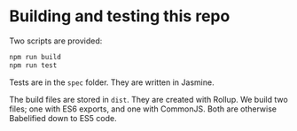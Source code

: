 
# Building and testing this repo

Two scripts are provided:

```bash
npm run build
npm run test
```

Tests are in the `spec` folder. They are written in Jasmine.

The build files are stored in `dist`. They are created with
Rollup. We build two files; one with ES6 exports, and one
with CommonJS. Both are otherwise Babelified down to ES5 code.
